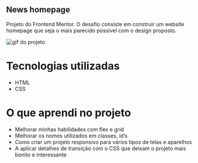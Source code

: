 ## News homepage
Projeto do Frontend Mentor. O desafio consiste em construir um website homepage que seja o mais parecido possível com o design proposto.

<img src="./src/images/news-page.gif" alt="gif do projeto">

# Tecnologias utilizadas
- HTML
- CSS

# O que aprendi no projeto
- Melhorar minhas habilidades com flex e grid
- Melhorar os nomes utilizados em classes, id’s
- Como criar um projeto responsivo para vários tipos de telas e aparelhos
- A aplicar detalhes de transição com o CSS que deixam o projeto mais bonito e interessante
